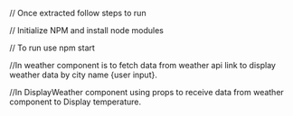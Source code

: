 // Once extracted follow steps to run

// Initialize NPM and install node modules

// To run use npm start


//In weather component is to fetch data from weather api link to display weather data by city name {user input}.

//In DisplayWeather component using props to receive data from weather component to Display temperature.

